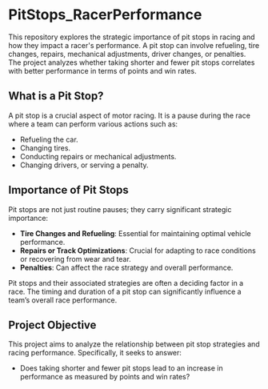 # PitStops_RacerPerformance

This repository explores the strategic importance of pit stops in racing and how they impact a racer's performance. A pit stop can involve refueling, tire changes, repairs, mechanical adjustments, driver changes, or penalties. The project analyzes whether taking shorter and fewer pit stops correlates with better performance in terms of points and win rates.

## What is a Pit Stop?

A pit stop is a crucial aspect of motor racing. It is a pause during the race where a team can perform various actions such as:
- Refueling the car.
- Changing tires.
- Conducting repairs or mechanical adjustments.
- Changing drivers, or serving a penalty.

## Importance of Pit Stops

Pit stops are not just routine pauses; they carry significant strategic importance:
- **Tire Changes and Refueling**: Essential for maintaining optimal vehicle performance.
- **Repairs or Track Optimizations**: Crucial for adapting to race conditions or recovering from wear and tear.
- **Penalties**: Can affect the race strategy and overall performance.

Pit stops and their associated strategies are often a deciding factor in a race. The timing and duration of a pit stop can significantly influence a team’s overall race performance.

## Project Objective

This project aims to analyze the relationship between pit stop strategies and racing performance. Specifically, it seeks to answer:
- Does taking shorter and fewer pit stops lead to an increase in performance as measured by points and win rates?

